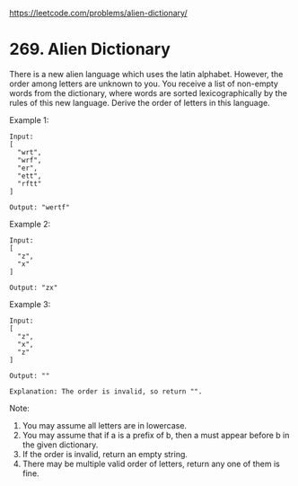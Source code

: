 https://leetcode.com/problems/alien-dictionary/

# 269. Alien Dictionary


There is a new alien language which uses the latin alphabet. However, the order among letters are unknown to you. You receive a list of non-empty words from the dictionary, where words are sorted lexicographically by the rules of this new language. Derive the order of letters in this language.

Example 1:

```
Input:
[
  "wrt",
  "wrf",
  "er",
  "ett",
  "rftt"
]

Output: "wertf"
```

Example 2:

```
Input:
[
  "z",
  "x"
]

Output: "zx"
```

Example 3:

```
Input:
[
  "z",
  "x",
  "z"
] 

Output: "" 

Explanation: The order is invalid, so return "".
```

Note:

1. You may assume all letters are in lowercase.
2. You may assume that if a is a prefix of b, then a must appear before b in the given dictionary.
3. If the order is invalid, return an empty string.
4. There may be multiple valid order of letters, return any one of them is fine.